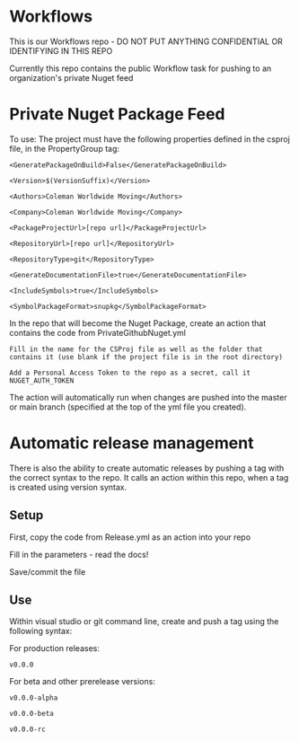 # Workflows
This is our Workflows repo - DO NOT PUT ANYTHING CONFIDENTIAL OR IDENTIFYING IN THIS REPO

Currently this repo contains the public Workflow task for pushing to an organization's private Nuget feed

<h1>Private Nuget Package Feed</h1>
To use:
  The project must have the following properties defined in the csproj file, in the PropertyGroup tag:
  
   
    <GeneratePackageOnBuild>False</GeneratePackageOnBuild>
    
    <Version>$(VersionSuffix)</Version>
    
    <Authors>Coleman Worldwide Moving</Authors>
    
    <Company>Coleman Worldwide Moving</Company>
    
    <PackageProjectUrl>[repo url]</PackageProjectUrl>
    
    <RepositoryUrl>[repo url]</RepositoryUrl>
    
    <RepositoryType>git</RepositoryType>
    
    <GenerateDocumentationFile>true</GenerateDocumentationFile>
    
    <IncludeSymbols>true</IncludeSymbols>
    
    <SymbolPackageFormat>snupkg</SymbolPackageFormat>
    
  In the repo that will become the Nuget Package, create an action that contains the code from PrivateGithubNuget.yml
  
    Fill in the name for the CSProj file as well as the folder that contains it (use blank if the project file is in the root directory)
    
    Add a Personal Access Token to the repo as a secret, call it NUGET_AUTH_TOKEN
    
  The action will automatically run when changes are pushed into the master or main branch (specified at the top of the yml file you created).

<h1>Automatic release management</h1>

There is also the ability to create automatic releases by pushing a tag with the correct syntax to the repo. It calls an action within this repo, when a tag is created using version syntax.

<h2>Setup</h2>

First, copy the code from Release.yml as an action into your repo

Fill in the parameters - read the docs!

Save/commit the file

<h2>Use</h2>
Within visual studio or git command line, create and push a tag using the following syntax:

  For production releases:
  
    v0.0.0
    
  For beta and other prerelease versions:
  
    v0.0.0-alpha
    
    v0.0.0-beta
    
    v0.0.0-rc
